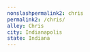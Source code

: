 ```yaml
---
﻿nonslashpermalink2: chris
permalink2: /chris/
alley: Chris
city: Indianapolis
state: Indiana
---
```

